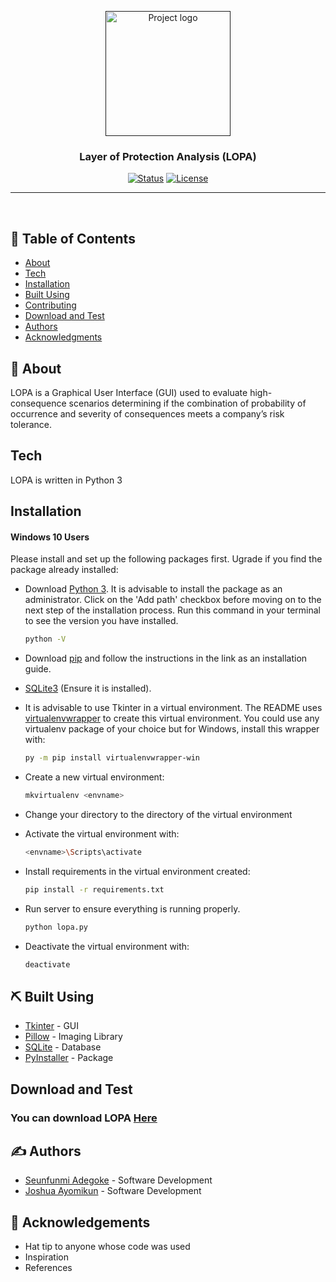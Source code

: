 <p align="center">
  <a href="" rel="noopener">
 <img width=200px height=200px src="https://i.imgur.com/6wj0hh6.jpg" alt="Project logo"></a>
</p>

<h3 align="center">Layer of Protection Analysis (LOPA)</h3>

<div align="center">

[![Status](https://img.shields.io/badge/status-active-success.svg)]()
[![License](https://img.shields.io/badge/license-MIT-blue.svg)](/LICENSE)

</div>

---


<p align="center">
    <br> 
</p>

## 📝 Table of Contents

- [About](#about)
- [Tech](#tech)
- [Installation](#installation)
- [Built Using](#built_using)
- [Contributing](../CONTRIBUTING.md)
- [Download and Test](#download)
- [Authors](#authors)
- [Acknowledgments](#acknowledgement)

## 🧐 About <a name = "about"></a>

LOPA is a Graphical User Interface (GUI) used to evaluate high-consequence scenarios determining if the combination of probability of occurrence and severity of consequences meets a company’s risk tolerance.

## Tech <a name = "tech"></a>

LOPA is written in Python 3  
  
## Installation  <a name = "installation"></a>
  
#### Windows 10 Users

Please install and set up the following packages first. Ugrade if you find the package already installed:  
* Download [Python 3](https://www.python.org/downloads/). It is advisable to install the package as an administrator. Click on the 'Add path' checkbox before moving on to the next step of the installation process. Run this command in your terminal to see the version you have installed.  
  ```sh
  python -V
  ```  
* Download [pip](https://pip.pypa.io/en/latest/installing) and follow the instructions in the link as an installation guide.  
* [SQLite3](https://sqlitebrowser.org/) (Ensure it is installed).
* It is advisable to use Tkinter in a virtual environment. The README uses [virtualenvwrapper](https://virtualenvwrapper.readthedocs.io/en/latest/install.html#basic-installation) to create this virtual environment. You could use any virtualenv package of your choice but for Windows, install this wrapper with:
  ```sh 
  py -m pip install virtualenvwrapper-win 
  ```
  
* Create a new virtual environment:
  ```sh
  mkvirtualenv <envname>
  ```
* Change your directory to the directory of the virtual environment

* Activate the virtual environment with:
  ```sh
  <envname>\Scripts\activate
  ```
* Install requirements in the virtual environment created:

  ```sh
  pip install -r requirements.txt
  ```
* Run server to ensure everything is running properly.
  ```sh
  python lopa.py
  ```
* Deactivate the virtual environment with:
  ```sh
  deactivate
  ```

## ⛏️ Built Using <a name = "built_using"></a>

- [Tkinter](https://docs.python.org/3/library/tkinter.html) - GUI
- [Pillow](https://pillow.readthedocs.io/en/stable/) - Imaging Library
- [SQLite](https://sqlite.org/index.html) - Database
- [PyInstaller](https://www.pyinstaller.org/) - Package 

##  Download and Test <a name = "download"></a>

### You can download LOPA [Here](https://drive.google.com/drive/folders/1y2T7R9kxkuOEUZ_290CJfswaklXoTGDB?usp=sharing)


## ✍️ Authors <a name = "authors"></a>

- [Seunfunmi Adegoke](https://github.com/seun-beta) - Software Development
- [Joshua Ayomikun](https://github.com/joshuaayomikun) - Software Development



## 🎉 Acknowledgements <a name = "acknowledgement"></a>

- Hat tip to anyone whose code was used
- Inspiration
- References
